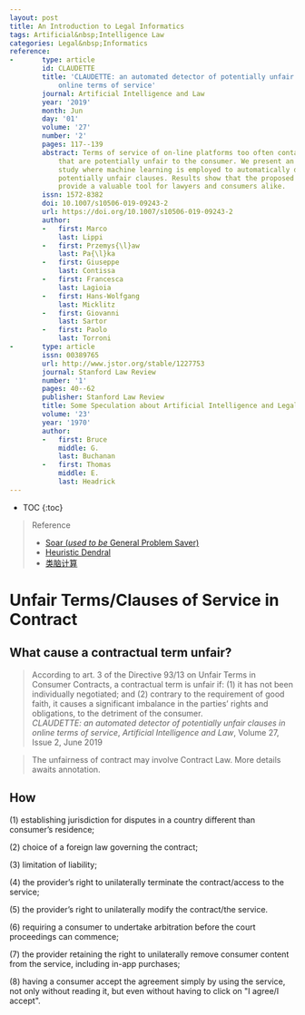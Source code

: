 ```yaml
---
layout: post
title: An Introduction to Legal Informatics
tags: Artificial&nbsp;Intelligence Law 
categories: Legal&nbsp;Informatics
reference:
-       type: article
        id: CLAUDETTE
        title: 'CLAUDETTE: an automated detector of potentially unfair clauses in
            online terms of service'
        journal: Artificial Intelligence and Law
        year: '2019'
        month: Jun
        day: '01'
        volume: '27'
        number: '2'
        pages: 117--139
        abstract: Terms of service of on-line platforms too often contain clauses
            that are potentially unfair to the consumer. We present an experimental
            study where machine learning is employed to automatically detect such
            potentially unfair clauses. Results show that the proposed system could
            provide a valuable tool for lawyers and consumers alike.
        issn: 1572-8382
        doi: 10.1007/s10506-019-09243-2
        url: https://doi.org/10.1007/s10506-019-09243-2
        author:
        -   first: Marco
            last: Lippi
        -   first: Przemys{\l}aw
            last: Pa{\l}ka
        -   first: Giuseppe
            last: Contissa
        -   first: Francesca
            last: Lagioia
        -   first: Hans-Wolfgang
            last: Micklitz
        -   first: Giovanni
            last: Sartor
        -   first: Paolo
            last: Torroni
-       type: article
        issn: 00389765
        url: http://www.jstor.org/stable/1227753
        journal: Stanford Law Review
        number: '1'
        pages: 40--62
        publisher: Stanford Law Review
        title: Some Speculation about Artificial Intelligence and Legal Reasoning
        volume: '23'
        year: '1970'
        author:
        -   first: Bruce
            middle: G.
            last: Buchanan
        -   first: Thomas
            middle: E.
            last: Headrick
---
```


* TOC
{:toc}

> Reference
>
> - [Soar (*used to be* General Problem Saver)](https://en.wikipedia.org/wiki/Soar_(cognitive_architecture)) 
> - [Heuristic Dendral](https://en.wikipedia.org/wiki/Dendral#Heuristic_Dendral) 
> - [类脑计算]()

# Unfair Terms/Clauses of Service in Contract
## What cause a contractual term unfair?

> According to art. 3 of the Directive 93/13 on Unfair Terms in Consumer Contracts, a contractual term is unfair if: (1) it has not been individually negotiated; and (2) contrary to the requirement of good faith, it causes a significant imbalance in the parties’ rights and obligations, to the detriment of the consumer. <br/>
> *CLAUDETTE: an automated detector of potentially unfair clauses in online terms of service*, *Artificial Intelligence and Law*, Volume 27, Issue 2, June 2019

> The unfairness of contract may involve Contract Law. More details awaits annotation.

## How 

(1) establishing jurisdiction for disputes in a country different than consumer’s residence; 

(2) choice of a foreign law governing the contract; 

(3) limitation of liability; 

(4) the provider’s right to unilaterally terminate the contract/access to the service;

(5) the provider’s right to unilaterally modify the contract/the service.

(6) requiring a consumer to undertake arbitration before the court proceedings can commence; 

(7) the provider retaining the right to unilaterally remove consumer content from the service, including in-app purchases; 

(8) having a consumer accept the agreement simply by using the service, not only without reading it, but even without having to click on "I agree/I accept".